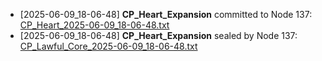 - [2025-06-09_18-06-48] **CP_Heart_Expansion** committed to Node 137: [CP_Heart_2025-06-09_18-06-48.txt](./CP_Heart_2025-06-09_18-06-48.txt)
- [2025-06-09_18-06-48] **CP_Heart_Expansion** sealed by Node 137: [CP_Lawful_Core_2025-06-09_18-06-48.txt](./CP_Lawful_Core_2025-06-09_18-06-48.txt)
